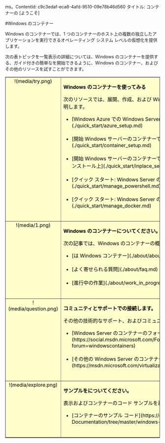 ms。ContentId: c9c3edaf-eca8-4afd-9510-09e78b46d560
タイトル: コンテナーの [ようこそ]

#Windows のコンテナー

Windows のコンテナーでは、1 つのコンテナーのホスト上の複数の独立したアプリケーションを実行できるオペレーティング システム レベルの仮想化を提供します。

次の表トピックを一覧表示の詳細については、Windows のコンテナーを提供する、ガイド付きの簡単なを開始できるように、Windows のコンテナー、およびその他のリソースを試すことができます。

<table border="1" style="background-color:FFFFCC;border-collapse:collapse;border:1px solid FFCC00;color:000000;width:100%" cellpadding="15" cellspacing="3">
        <tr valign="top">
        <td><center>!(media/try.png)</center></td>
        <td>        
              <p><strong>Windows のコンテナーを使ってみる</strong></p>
              <p>次のリソースでは、展開、作成、および Windows のコンテナーの単純な管理を説明します。</p>
            <ul>
                <li class="unordered">[Windows Azure での Windows Server のコンテナーでの開始を取得](./quick_start/azure_setup.md)<br /><br /></li>
                <li class="unordered">[開始 Windows サーバーのコンテナーで新しい HYPER-V 仮想マシンで](./quick_start/container_setup.md)<br /><br /></li>
                <li class="unordered">[開始 Windows サーバーのコンテナーで既存の Windows Server TP3 Core インストール上](./quick_start/inplace_setup.md)<br /><br /></li>
                <li class="unordered">[クイック スタート: Windows Server のコンテナーおよび PowerShell](./quick_start/manage_powershell.md)<br /><br /></li>
                <li class="unordered">[クイック スタート: Windows Server のコンテナーと Docker](./quick_start/manage_docker.md)<br /><br /></li>      
            </ul>
        </td>
    </tr>
    <tr valign="top">
        <td><center>!(media/1.png)</center></td>
        <td valign="top">       
                <p><strong>Windows のコンテナーについてください。</strong></p>
                <p>次の記事では、Windows のコンテナーの概要について説明し、そのを提供します。</p>
            <ul>
                <li class="unordered">[は Windows コンテナー](./about/about_overview.md)<br /><br /></li>
                <li class="unordered">[よく寄せられる質問](./about/faq.md)<br /><br /></li>
                <li class="unordered">[進行中の作業](./about/work_in_progress.md)<br /><br /></li>
            </ul>   
        </td>
    </tr>
    <tr valign="top">
        <td><center>!(media/question.png)</center></td>
        <td>        
              <p><strong>コミュニティとサポートでの接続します。</strong></p>
              <p>その他の技術的なサポート、およびコミュニティ リソース</p>
            <ul>
                <li class="unordered">[Windows Server のコンテナーのフォーラムで質問を投稿する](https://social.msdn.microsoft.com/Forums/en-US/home?forum=windowscontainers)<br /><br /></li>
                <li class="unordered">[その他の Windows Server のコンテナーのリソース](https://msdn.microsoft.com/virtualization/community/community_overview)<br /><br /></li>
            </ul>
        </td>
    </tr>   
    <tr valign="top">
        <td><center>!(media/explore.png)</center></td>
        <td>        
              <p><strong>サンプルをについてください。</strong></p>
              <p>表示およびコンテナーのコード サンプルを再利用します。</p>
            <ul>
                <li class="unordered">[コンテナーのサンプル コード](https://github.com/Microsoft/Virtualization-Documentation/tree/master/windows-server-container-samples)<br /><br /></li>
            </ul>
        </td>
    </tr>
</table>




